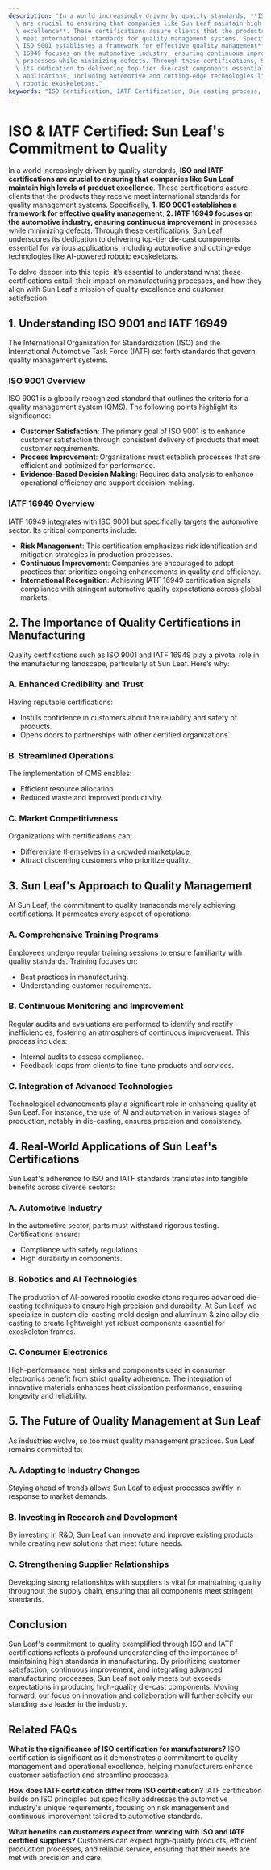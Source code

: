 ```yaml
---
description: "In a world increasingly driven by quality standards, **ISO and IATF certifications\
  \ are crucial to ensuring that companies like Sun Leaf maintain high levels of product\
  \ excellence**. These certifications assure clients that the products they receive\
  \ meet international standards for quality management systems. Specifically, **1.\
  \ ISO 9001 establishes a framework for effective quality management**; **2. IATF\
  \ 16949 focuses on the automotive industry, ensuring continuous improvement** in\
  \ processes while minimizing defects. Through these certifications, Sun Leaf underscores\
  \ its dedication to delivering top-tier die-cast components essential for various\
  \ applications, including automotive and cutting-edge technologies like AI-powered\
  \ robotic exoskeletons."
keywords: "ISO Certification, IATF Certification, Die casting process, Heat dissipation performance"
---
```

# ISO & IATF Certified: Sun Leaf's Commitment to Quality

In a world increasingly driven by quality standards, **ISO and IATF certifications are crucial to ensuring that companies like Sun Leaf maintain high levels of product excellence**. These certifications assure clients that the products they receive meet international standards for quality management systems. Specifically, **1. ISO 9001 establishes a framework for effective quality management**; **2. IATF 16949 focuses on the automotive industry, ensuring continuous improvement** in processes while minimizing defects. Through these certifications, Sun Leaf underscores its dedication to delivering top-tier die-cast components essential for various applications, including automotive and cutting-edge technologies like AI-powered robotic exoskeletons.

To delve deeper into this topic, it’s essential to understand what these certifications entail, their impact on manufacturing processes, and how they align with Sun Leaf's mission of quality excellence and customer satisfaction.

## **1. Understanding ISO 9001 and IATF 16949**

The International Organization for Standardization (ISO) and the International Automotive Task Force (IATF) set forth standards that govern quality management systems. 

### **ISO 9001 Overview**

ISO 9001 is a globally recognized standard that outlines the criteria for a quality management system (QMS). The following points highlight its significance:

- **Customer Satisfaction**: The primary goal of ISO 9001 is to enhance customer satisfaction through consistent delivery of products that meet customer requirements.
- **Process Improvement**: Organizations must establish processes that are efficient and optimized for performance.
- **Evidence-Based Decision Making**: Requires data analysis to enhance operational efficiency and support decision-making.

### **IATF 16949 Overview**

IATF 16949 integrates with ISO 9001 but specifically targets the automotive sector. Its critical components include:

- **Risk Management**: This certification emphasizes risk identification and mitigation strategies in production processes.
- **Continuous Improvement**: Companies are encouraged to adopt practices that prioritize ongoing enhancements in quality and efficiency.
- **International Recognition**: Achieving IATF 16949 certification signals compliance with stringent automotive quality expectations across global markets.

## **2. The Importance of Quality Certifications in Manufacturing**

Quality certifications such as ISO 9001 and IATF 16949 play a pivotal role in the manufacturing landscape, particularly at Sun Leaf. Here’s why:

### **A. Enhanced Credibility and Trust**

Having reputable certifications:

- Instills confidence in customers about the reliability and safety of products.
- Opens doors to partnerships with other certified organizations.

### **B. Streamlined Operations**

The implementation of QMS enables:

- Efficient resource allocation.
- Reduced waste and improved productivity.

### **C. Market Competitiveness**

Organizations with certifications can:

- Differentiate themselves in a crowded marketplace.
- Attract discerning customers who prioritize quality.

## **3. Sun Leaf's Approach to Quality Management**

At Sun Leaf, the commitment to quality transcends merely achieving certifications. It permeates every aspect of operations:

### **A. Comprehensive Training Programs**

Employees undergo regular training sessions to ensure familiarity with quality standards. Training focuses on:

- Best practices in manufacturing.
- Understanding customer requirements.

### **B. Continuous Monitoring and Improvement**

Regular audits and evaluations are performed to identify and rectify inefficiencies, fostering an atmosphere of continuous improvement. This process includes:

- Internal audits to assess compliance.
- Feedback loops from clients to fine-tune products and services.

### **C. Integration of Advanced Technologies**

Technological advancements play a significant role in enhancing quality at Sun Leaf. For instance, the use of AI and automation in various stages of production, notably in die-casting, ensures precision and consistency. 

## **4. Real-World Applications of Sun Leaf's Certifications**

Sun Leaf's adherence to ISO and IATF standards translates into tangible benefits across diverse sectors:

### **A. Automotive Industry**

In the automotive sector, parts must withstand rigorous testing. Certifications ensure:

- Compliance with safety regulations.
- High durability in components.

### **B. Robotics and AI Technologies**

The production of AI-powered robotic exoskeletons requires advanced die-casting techniques to ensure high precision and durability. At Sun Leaf, we specialize in custom die-casting mold design and aluminum & zinc alloy die-casting to create lightweight yet robust components essential for exoskeleton frames.

### **C. Consumer Electronics**

High-performance heat sinks and components used in consumer electronics benefit from strict quality adherence. The integration of innovative materials enhances heat dissipation performance, ensuring longevity and reliability.

## **5. The Future of Quality Management at Sun Leaf**

As industries evolve, so too must quality management practices. Sun Leaf remains committed to:

### **A. Adapting to Industry Changes**

Staying ahead of trends allows Sun Leaf to adjust processes swiftly in response to market demands.

### **B. Investing in Research and Development**

By investing in R&D, Sun Leaf can innovate and improve existing products while creating new solutions that meet future needs.

### **C. Strengthening Supplier Relationships**

Developing strong relationships with suppliers is vital for maintaining quality throughout the supply chain, ensuring that all components meet stringent standards.

## Conclusion

Sun Leaf's commitment to quality exemplified through ISO and IATF certifications reflects a profound understanding of the importance of maintaining high standards in manufacturing. By prioritizing customer satisfaction, continuous improvement, and integrating advanced manufacturing processes, Sun Leaf not only meets but exceeds expectations in producing high-quality die-cast components. Moving forward, our focus on innovation and collaboration will further solidify our standing as a leader in the industry.

## Related FAQs

**What is the significance of ISO certification for manufacturers?**
ISO certification is significant as it demonstrates a commitment to quality management and operational excellence, helping manufacturers enhance customer satisfaction and streamline processes.

**How does IATF certification differ from ISO certification?**
IATF certification builds on ISO principles but specifically addresses the automotive industry's unique requirements, focusing on risk management and continuous improvement tailored to automotive standards.

**What benefits can customers expect from working with ISO and IATF certified suppliers?**
Customers can expect high-quality products, efficient production processes, and reliable service, ensuring that their needs are met with precision and care.
